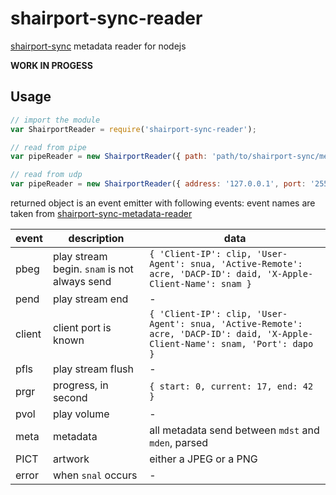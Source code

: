 # shairport-sync-reader
[shairport-sync](https://github.com/mikebrady/shairport-sync) metadata reader for nodejs

**WORK IN PROGESS**

## Usage

```javascript
// import the module
var ShairportReader = require('shairport-sync-reader');

// read from pipe
var pipeReader = new ShairportReader({ path: 'path/to/shairport-sync/metadata/pipe' });

// read from udp
var pipeReader = new ShairportReader({ address: '127.0.0.1', port: '255' });
```

returned object is an event emitter with following events:
event names are taken from [shairport-sync-metadata-reader](https://github.com/mikebrady/shairport-sync-metadata-reader)

event | description | data
----- | ----------- | ----
pbeg | play stream begin. `snam` is not always send | ```{ 'Client-IP': clip, 'User-Agent': snua, 'Active-Remote': acre, 'DACP-ID': daid, 'X-Apple-Client-Name': snam }```
pend | play stream end | -
client | client port is known | ```{ 'Client-IP': clip, 'User-Agent': snua, 'Active-Remote': acre, 'DACP-ID': daid, 'X-Apple-Client-Name': snam, 'Port': dapo }```
pfls | play stream flush | -
prgr | progress, in second | ```{ start: 0, current: 17, end: 42 }```
pvol | play volume | -
meta | metadata | all metadata send between `mdst` and `mden`, parsed
PICT | artwork | either a JPEG or a PNG
error | when `snal` occurs | -
